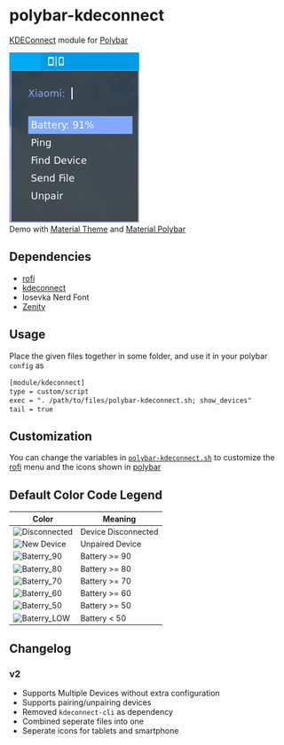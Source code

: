 # polybar-kdeconnect

[KDEConnect](https://github.com/KDE/kdeconnect-kde) module for [Polybar](https://github.com/jaagr/polybar)

![screenshot](screenshot.png)  
Demo with [Material Theme](https://github.com/DaveDavenport/rofi-themes/blob/master/User%20Themes/material.rasi) and [Material Polybar](https://github.com/adi1090x/polybar-themes)

## Dependencies
* [rofi](https://github.com/DaveDavenport/rofi)
* [kdeconnect](https://github.com/KDE/kdeconnect-kde)
* Iosevka Nerd Font
* [Zenity](https://github.com/GNOME/zenity)

## Usage
Place the given files together in some folder, and use it in your polybar `config` as
```  
[module/kdeconnect]  
type = custom/script  
exec = ". /path/to/files/polybar-kdeconnect.sh; show_devices"  
tail = true
````

## Customization
You can change the variables in [`polybar-kdeconnect.sh`](polybar-kdeconnect.sh) to customize the [rofi](https://github.com/DaveDavenport/rofi) menu and the icons shown in [polybar](https://github.com/jaagr/polybar)

## Default Color Code Legend
Color | Meaning |
---|---|
![Disconnected](https://via.placeholder.com/16.png/000000/000000) | Device Disconnected |
![New Device](https://via.placeholder.com/16.png/FFFF00/FFFF00) | Unpaired Device |
![Baterry_90](https://via.placeholder.com/16.png/FFFFFF/FFFFFF) | Battery >= 90 |
![Baterry_80](https://via.placeholder.com/16.png/CCCCCC/CCCCCC) | Battery >= 80 |
![Baterry_70](https://via.placeholder.com/16.png/AAAAAA/AAAAAA) | Battery >= 70 |
![Baterry_60](https://via.placeholder.com/16.png/888888/888888) | Battery >= 60 |
![Baterry_50](https://via.placeholder.com/16.png/666666/666666) | Battery >= 50 |
![Baterry_LOW](https://via.placeholder.com/16.png/FF0000/FF0000) | Battery < 50 |


## Changelog
### v2
* Supports Multiple Devices without extra configuration
* Supports pairing/unpairing devices
* Removed `kdeconnect-cli` as dependency
* Combined seperate files into one
* Seperate icons for tablets and smartphone